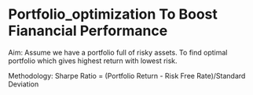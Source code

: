 # Portfolio_optimization To Boost Fianancial Performance

<div>

Aim: Assume we have a portfolio full of risky assets. To find optimal portfolio which gives highest return with lowest risk.
</div>
<div>
Methodology: Sharpe Ratio = (Portfolio Return - Risk Free Rate)/Standard Deviation
</div>
